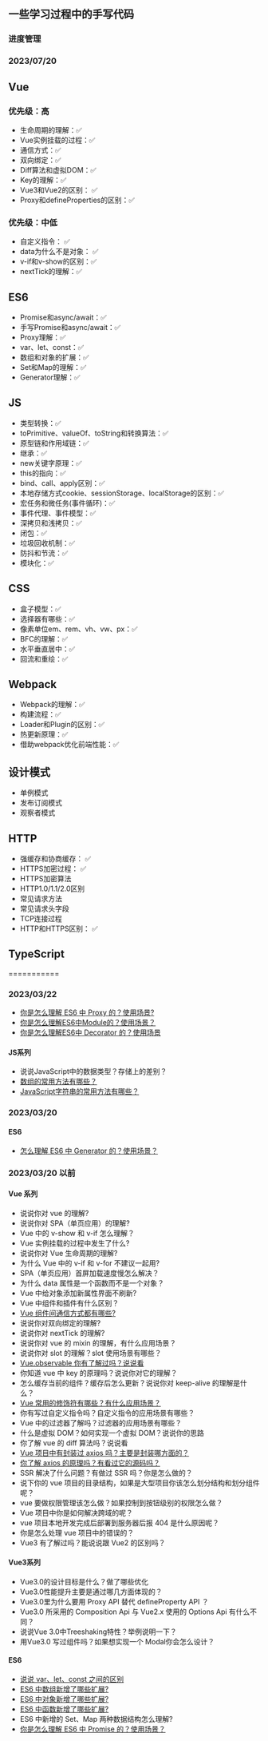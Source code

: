 ## 一些学习过程中的手写代码

### 进度管理

### 2023/07/20
## Vue
### 优先级：高
- 生命周期的理解：✅
- Vue实例挂载的过程：✅
- 通信方式：✅
- 双向绑定：✅
- Diff算法和虚拟DOM：✅
- Key的理解：✅
- Vue3和Vue2的区别： ✅
- Proxy和defineProperties的区别：✅
### 优先级：中低
- 自定义指令： ✅
- data为什么不是对象： ✅
- v-if和v-show的区别：✅
- nextTick的理解：✅

## ES6
- Promise和async/await：✅
- 手写Promise和async/await：✅
- Proxy理解：✅
- var、let、const：✅
- 数组和对象的扩展：✅
- Set和Map的理解：✅
- Generator理解：✅
## JS
- 类型转换：✅
- toPrimitive、valueOf、toString和转换算法：✅
- 原型链和作用域链：✅
- 继承：✅
- new关键字原理：✅
- this的指向：✅
- bind、call、apply区别：✅
- 本地存储方式cookie、sessionStorage、localStorage的区别：✅
- 宏任务和微任务(事件循环)：✅
- 事件代理、事件模型：✅
- 深拷贝和浅拷贝：✅
- 闭包：✅
- 垃圾回收机制：✅
- 防抖和节流：✅
- 模块化：✅


## CSS
- 盒子模型：✅
- 选择器有哪些：✅
- 像素单位em、rem、vh、vw、px：✅
- BFC的理解：✅
- 水平垂直居中：✅
- 回流和重绘：✅
## Webpack
- Webpack的理解：✅
- 构建流程：✅
- Loader和Plugin的区别：✅
- 热更新原理：✅
- 借助webpack优化前端性能：✅
## 设计模式
- 单例模式
- 发布订阅模式
- 观察者模式
## HTTP
- 强缓存和协商缓存： ✅
- HTTPS加密过程： ✅
- HTTPS加密算法
- HTTP1.0/1.1/2.0区别
- 常见请求方法
- 常见请求头字段
- TCP连接过程
- HTTP和HTTPS区别： ✅
## TypeScript

===========

### 2023/03/22

- [你是怎么理解 ES6 中 Proxy 的？使用场景?](./js/es6/proxy.js)
- [你是怎么理解ES6中Module的？使用场景？](./js/es6/module.js)
- [你是怎么理解ES6中 Decorator 的？使用场景](./js/es6/decorator.js)

#### JS系列
- 说说JavaScript中的数据类型？存储上的差别？
- [数组的常用方法有哪些？](./js/array.js)
- [JavaScript字符串的常用方法有哪些？](./js/string.js)


### 2023/03/20

#### ES6

- [怎么理解 ES6 中 Generator 的？使用场景？](./js/es6/generator.js)

### 2023/03/20 以前

#### Vue 系列

- 说说你对 vue 的理解?
- 说说你对 SPA（单页应用）的理解?
- Vue 中的 v-show 和 v-if 怎么理解？
- Vue 实例挂载的过程中发生了什么?
- 说说你对 Vue 生命周期的理解?
- 为什么 Vue 中的 v-if 和 v-for 不建议一起用?
- SPA（单页应用）首屏加载速度慢怎么解决？
- 为什么 data 属性是一个函数而不是一个对象？
- Vue 中给对象添加新属性界面不刷新?
- Vue 中组件和插件有什么区别？
- [Vue 组件间通信方式都有哪些?](./vue-demo/src/views/page/index.vue)
- 说说你对双向绑定的理解?
- 说说你对 nextTick 的理解?
- 说说你对 vue 的 mixin 的理解，有什么应用场景？
- 说说你对 slot 的理解？slot 使用场景有哪些？
- [Vue.observable 你有了解过吗？说说看](./vue-demo/src/stores.js)
- 你知道 vue 中 key 的原理吗？说说你对它的理解？
- 怎么缓存当前的组件？缓存后怎么更新？说说你对 keep-alive 的理解是什么？
- [Vue 常用的修饰符有哪些？有什么应用场景？](./vue-demo/src/views/page1/index.vue)
- 你有写过自定义指令吗？自定义指令的应用场景有哪些？
- Vue 中的过滤器了解吗？过滤器的应用场景有哪些？
- 什么是虚拟 DOM？如何实现一个虚拟 DOM？说说你的思路
- 你了解 vue 的 diff 算法吗？说说看
- [Vue 项目中有封装过 axios 吗？主要是封装哪方面的？](./vue-demo/src/lib/http/index.js)
- [你了解 axios 的原理吗？有看过它的源码吗？](./vue-demo/src/lib/MyAxios/MyAxios.js)
- SSR 解决了什么问题？有做过 SSR 吗？你是怎么做的？
- 说下你的 vue 项目的目录结构，如果是大型项目你该怎么划分结构和划分组件呢？
- vue 要做权限管理该怎么做？如果控制到按钮级别的权限怎么做？
- Vue 项目中你是如何解决跨域的呢？
- vue 项目本地开发完成后部署到服务器后报 404 是什么原因呢？
- 你是怎么处理 vue 项目中的错误的？
- Vue3 有了解过吗？能说说跟 Vue2 的区别吗？

#### Vue3系列
- Vue3.0的设计目标是什么？做了哪些优化
- Vue3.0性能提升主要是通过哪几方面体现的？
- Vue3.0里为什么要用 Proxy API 替代 defineProperty API ？
- Vue3.0 所采用的 Composition Api 与 Vue2.x 使用的 Options Api 有什么不同？
- 说说Vue 3.0中Treeshaking特性？举例说明一下？
- 用Vue3.0 写过组件吗？如果想实现一个 Modal你会怎么设计？


#### ES6

- [说说 var、let、const 之间的区别](./js/es6/variable.js)
- [ES6 中数组新增了哪些扩展?](./js/es6/arrary.js)
- [ES6 中对象新增了哪些扩展?](./js/es6/object.js)
- [ES6 中函数新增了哪些扩展?](./js/es6/function.js)
- ES6 中新增的 Set、Map 两种数据结构怎么理解?
- [你是怎么理解 ES6 中 Promise 的？使用场景？](./js/es6/promise.js)


